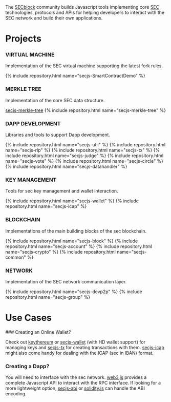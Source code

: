 <div class="intro-text">
  The <a href="https://github.com/SECblock/">SECblock</a> community builds Javascript tools implementing core <a href="https://www.secblock.io/">SEC</a>
  technologies, protocols and APIs for helping developers to interact with the SEC network and build their own applications.
</div>

<h1>Projects</h1>

<div class="repo-group">
  <h3><i class="fa fa-cogs"></i> VIRTUAL MACHINE</h3>
  <p>Implementation of the SEC virtual machine supporting the latest fork rules.</p>
  {% include repository.html name="secjs-SmartContractDemo" %}
</div>

<div class="repo-group">
  <h3><i class="fa fa-sitemap"></i> MERKLE TREE</h3>
  <p>Implementation of the core SEC data structure.</p>
  <a href="https://github.com/SECblock/secjs-merkle-tree" target="_blank">secjs-merkle-tree</a>
  {% include repository.html name="secjs-merkle-tree" %}
</div>

<div class="separator"></div>

<div class="repo-group">
  <h3><i class="fa fa-lightbulb-o"></i> DAPP DEVELOPMENT</h3>
  <p>Libraries and tools to support Dapp development.</p>
  {% include repository.html name="secjs-util" %}
  {% include repository.html name="secjs-rlp" %}
  {% include repository.html name="secjs-tx" %}
  {% include repository.html name="secjs-judge" %}
  {% include repository.html name="secjs-vote" %}
  {% include repository.html name="secjs-circle" %}
  {% include repository.html name="secjs-datahandler" %}
</div>

<div class="repo-group">
  <h3><i class="fa fa-key"></i> KEY MANAGEMENT</h3>
  <p>Tools for sec key management and wallet interaction.</p>
    {% include repository.html name="secjs-wallet" %}
    {% include repository.html name="secjs-icap" %}
</div>

<div class="separator"></div>

<div class="repo-group">
  <h3><i class="fa fa-cube"></i> BLOCKCHAIN</h3>
  <p>Implementations of the main building blocks of the sec blockchain.</p>
  {% include repository.html name="secjs-block" %}
  {% include repository.html name="secjs-account" %}
  {% include repository.html name="secjs-crypto" %}
  {% include repository.html name="secjs-common" %}
</div>

<div class="repo-group">
  <h3><i class="fa fa-globe"></i> NETWORK</h3>
  <p>Implementation of the SEC network communication layer.</p>
  {% include repository.html name="secjs-devp2p" %}
  {% include repository.html name="secjs-group" %}
</div>


<div class="separator" style="height:0px;"></div>

<h1>Use Cases</h1>
### Creating an Online Wallet?

Check out [keythereum](https://github.com/secjs/keythereum) or [secjs-wallet](https://github.com/secjs/secjs-wallet) (with HD wallet support) for managing keys and [secjs-tx](https://github.com/secjs/secjs-tx) for creating transactions with them.
[secjs-icap](https://github.com/secjs/secjs-icap) might also come handy for dealing with the ICAP (sec in IBAN) format.

### Creating a Dapp?

You will need to interface with the sec network. [web3.js](https://github.com/sec/web3.js) provides a complete Javascript API to interact with the RPC interface. If looking for a more lightweight option, [secjs-abi](https://github.com/secjs/secjs-abi) or [solidity.js](https://github.com/secjs/solidity.js) can handle the ABI encoding.